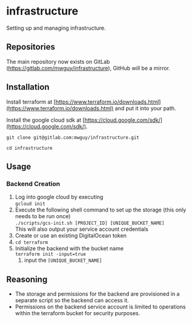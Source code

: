# infrastructure

Setting up and managing infrastructure.

## Repositories  

The main repository now exists on GitLab (https://gitlab.com/mwguy/infrastructure), GitHub will be a mirror.

## Installation

Install terraform at [https://www.terraform.io/downloads.html](https://www.terraform.io/downloads.html) and put it into your path.

Install the google cloud sdk at [https://cloud.google.com/sdk/](https://cloud.google.com/sdk/).

`git clone git@gitlab.com:mwguy/infrastructure.git`

`cd infrastructure`

## Usage

### Backend Creation

1. Log into google cloud by executing  
   `gcloud init`
1. Execute the following shell command to set up the storage (this only needs to be run once)   
   `./scripts/gcs-init.sh [PROJECT_ID] [UNIQUE_BUCKET_NAME]`  
   This will also output your service account credentials
1. Create or use an existing DigitalOcean token
1. `cd terraform`
1. Initialize the backend with the bucket name  
   `terraform init -input=true`  
   1. input the `[UNIQUE_BUCKET_NAME]`

## Reasoning

* The storage and permissions for the backend are provisioned in a separate script so the backend can access it.
* Permissions on the backend service account is limited to operations within the terraform bucket for security purposes.

